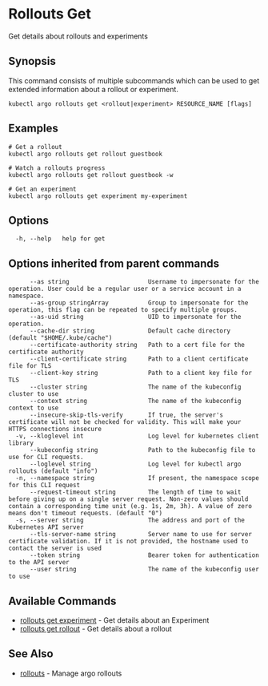 # Rollouts Get

Get details about rollouts and experiments

## Synopsis

This command consists of multiple subcommands which can be used to get extended information about a rollout or experiment.

```shell
kubectl argo rollouts get <rollout|experiment> RESOURCE_NAME [flags]
```

## Examples

```shell
# Get a rollout
kubectl argo rollouts get rollout guestbook

# Watch a rollouts progress
kubectl argo rollouts get rollout guestbook -w

# Get an experiment
kubectl argo rollouts get experiment my-experiment
```

## Options

```
  -h, --help   help for get
```

## Options inherited from parent commands

```
      --as string                      Username to impersonate for the operation. User could be a regular user or a service account in a namespace.
      --as-group stringArray           Group to impersonate for the operation, this flag can be repeated to specify multiple groups.
      --as-uid string                  UID to impersonate for the operation.
      --cache-dir string               Default cache directory (default "$HOME/.kube/cache")
      --certificate-authority string   Path to a cert file for the certificate authority
      --client-certificate string      Path to a client certificate file for TLS
      --client-key string              Path to a client key file for TLS
      --cluster string                 The name of the kubeconfig cluster to use
      --context string                 The name of the kubeconfig context to use
      --insecure-skip-tls-verify       If true, the server's certificate will not be checked for validity. This will make your HTTPS connections insecure
  -v, --kloglevel int                  Log level for kubernetes client library
      --kubeconfig string              Path to the kubeconfig file to use for CLI requests.
      --loglevel string                Log level for kubectl argo rollouts (default "info")
  -n, --namespace string               If present, the namespace scope for this CLI request
      --request-timeout string         The length of time to wait before giving up on a single server request. Non-zero values should contain a corresponding time unit (e.g. 1s, 2m, 3h). A value of zero means don't timeout requests. (default "0")
  -s, --server string                  The address and port of the Kubernetes API server
      --tls-server-name string         Server name to use for server certificate validation. If it is not provided, the hostname used to contact the server is used
      --token string                   Bearer token for authentication to the API server
      --user string                    The name of the kubeconfig user to use
```

## Available Commands

* [rollouts get experiment](kubectl-argo-rollouts_get_experiment.md)	 - Get details about an Experiment
* [rollouts get rollout](kubectl-argo-rollouts_get_rollout.md)	 - Get details about a rollout

## See Also

* [rollouts](kubectl-argo-rollouts.md)	 - Manage argo rollouts
